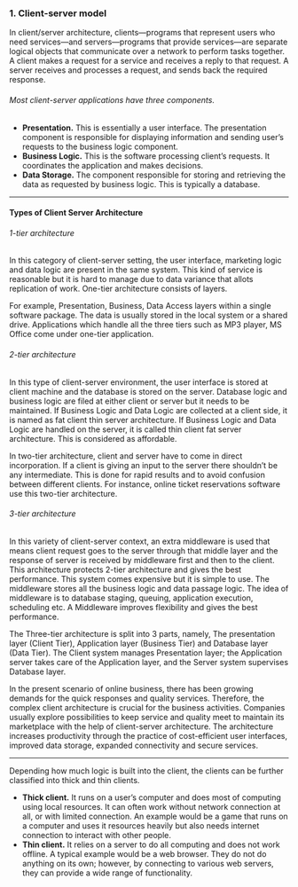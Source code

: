 ### 1. Client-server model

In client/server architecture, clients—programs that represent users who need services—and servers—programs that provide services—are separate logical objects that communicate over a network to perform tasks together. A client makes a request for a service and receives a reply to that request. A server receives and processes a request, and sends back the required response.

###### Most client-server applications have three components.
- __Presentation.__ This is essentially a user interface. The presentation component is responsible for displaying information and sending user’s requests to the business logic component.
- __Business Logic.__ This is the software processing client’s requests. It coordinates the application and makes decisions.
- __Data Storage.__ The component responsible for storing and retrieving the data as requested by business logic. This is typically a database.

***

#### Types of Client Server Architecture

###### 1-tier architecture

In this category of client-server setting, the user interface, marketing logic and data logic are present in the same system. This kind of service is reasonable but it is hard to manage due to data variance that allots replication of work. One-tier architecture consists of layers.

For example, Presentation, Business, Data Access layers within a single software package. The data is usually stored in the local system or a shared drive. Applications which handle all the three tiers such as MP3 player, MS Office come under one-tier application.

###### 2-tier architecture

In this type of client-server environment, the user interface is stored at client machine and the database is stored on the server. Database logic and business logic are filed at either client or server but it needs to be maintained. If Business Logic and Data Logic are collected at a client side, it is named as fat client thin server architecture. If Business Logic and Data Logic are handled on the server, it is called thin client fat server architecture. This is considered as affordable.

In two-tier architecture, client and server have to come in direct incorporation. If a client is giving an input to the server there shouldn’t be any intermediate. This is done for rapid results and to avoid confusion between different clients. For instance, online ticket reservations software use this two-tier architecture.

###### 3-tier architecture

In this variety of client-server context, an extra middleware is used that means client request goes to the server through that middle layer and the response of server is received by middleware first and then to the client. This architecture protects 2-tier architecture and gives the best performance. This system comes expensive but it is simple to use. The middleware stores all the business logic and data passage logic. The idea of middleware is to database staging, queuing, application execution, scheduling etc. A Middleware improves flexibility and gives the best performance.

The Three-tier architecture is split into 3 parts, namely, The presentation layer (Client Tier), Application layer (Business Tier) and Database layer (Data Tier). The Client system manages Presentation layer; the Application server takes care of the Application layer, and the Server system supervises Database layer.

In the present scenario of online business, there has been growing demands for the quick responses and quality services. Therefore, the complex client architecture is crucial for the business activities. Companies usually explore possibilities to keep service and quality meet to maintain its marketplace with the help of client-server architecture. The architecture increases productivity through the practice of cost-efficient user interfaces, improved data storage, expanded connectivity and secure services.

***

Depending how much logic is built into the client, the clients can be further classified into thick and thin clients.
- __Thick client.__ It runs on a user’s computer and does most of computing using local resources. It can often work without network connection at all, or with limited connection. An example would be a game that runs on a computer and uses it resources heavily but also needs internet connection to interact with other people.
- __Thin client.__ It relies on a server to do all computing and does not work offline. A typical example would be a web browser. They do not do anything on its own; however, by connecting to various web servers, they can provide a wide range of functionality.